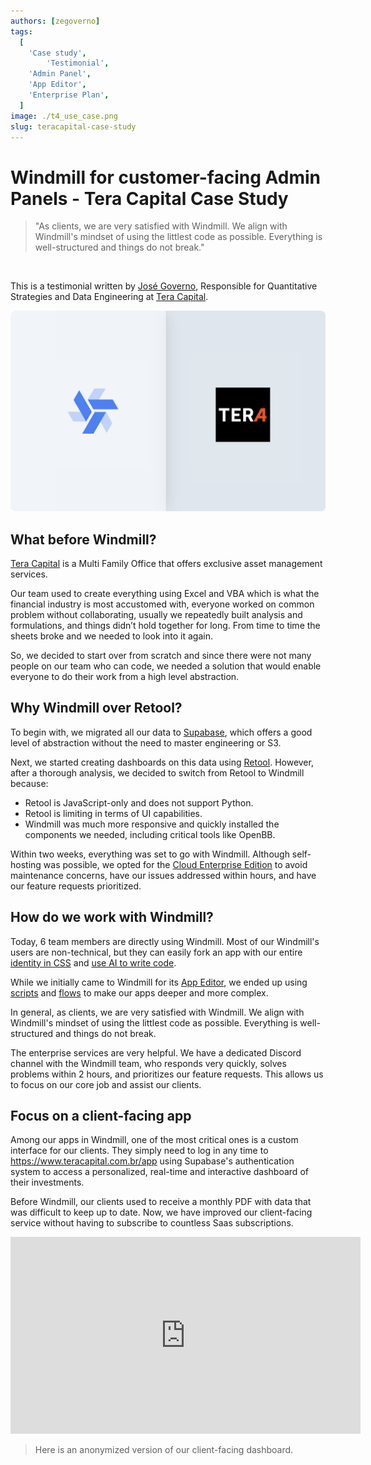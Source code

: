 ```yaml
---
authors: [zegoverno]
tags:
  [
    'Case study',
		'Testimonial',
    'Admin Panel',
    'App Editor',
    'Enterprise Plan',
  ]
image: ./t4_use_case.png
slug: teracapital-case-study
---
```


# Windmill for customer-facing Admin Panels - Tera Capital Case Study

> "As clients, we are very satisfied with Windmill. We align with Windmill's mindset of using the littlest code as possible. Everything is well-structured and things do not break."

<br/>

This is a testimonial written by [José Governo](https://www.linkedin.com/in/jose-governo/), Responsible for Quantitative Strategies and Data Engineering at [Tera Capital](https://www.teracapital.com.br/).

![Tera Capital Case Study](./t4_use_case.png "Tera Capital Case Study")

## What before Windmill?

[Tera Capital](https://www.teracapital.com.br/) is a Multi Family Office that offers exclusive asset management services.

Our team used to create everything using Excel and VBA which is what the financial industry is most accustomed with, everyone worked on common problem without collaborating, usually we repeatedly built analysis and formulations, and things didn’t hold together for long. From time to time the sheets broke and we needed to look into it again.

So, we decided to start over from scratch and since there were not many people on our team who can code, we needed a solution that would enable everyone to do their work from a high level abstraction.

## Why Windmill over Retool?

To begin with, we migrated all our data to [Supabase](https://supabase.com/), which offers a good level of abstraction without the need to master engineering or S3.

Next, we started creating dashboards on this data using <a href="https://retool.com/" rel="nofollow">Retool</a>. However, after a thorough analysis, we decided to switch from Retool to Windmill because:
- Retool is JavaScript-only and does not support Python.
- Retool is limiting in terms of UI capabilities.
- Windmill was much more responsive and quickly installed the components we needed, including critical tools like OpenBB.

Within two weeks, everything was set to go with Windmill. Although self-hosting was possible, we opted for the [Cloud Enterprise Edition](/pricing) to avoid maintenance concerns, have our issues addressed within hours, and have our feature requests prioritized.

## How do we work with Windmill?

Today, 6 team members are directly using Windmill. Most of our Windmill's users are non-technical, but they can easily fork an app with our entire [identity in CSS](/docs/apps/app_configuration-settings/app_styling) and [use AI to write code](/docs/core_concepts/ai_generation).

While we initially came to Windmill for its [App Editor](/docs/apps/app_editor), we ended up using [scripts](/docs/script_editor) and [flows](/docs/flows/flow_editor) to make our apps deeper and more complex.

In general, as clients, we are very satisfied with Windmill. We align with Windmill's mindset of using the littlest code as possible. Everything is well-structured and things do not break.

The enterprise services are very helpful. We have a dedicated Discord channel with the Windmill team, who responds very quickly, solves problems within 2 hours, and prioritizes our feature requests. This allows us to focus on our core job and assist our clients.

## Focus on a client-facing app

Among our apps in Windmill, one of the most critical ones is a custom interface for our clients. They simply need to log in any time to https://www.teracapital.com.br/app using Supabase's authentication system to access a personalized, real-time and interactive dashboard of their investments.

Before Windmill, our clients used to receive a monthly PDF with data that was difficult to keep up to date. Now, we have improved our client-facing service without having to subscribe to countless Saas subscriptions.

<iframe
	width="560"
	height="315"
	src="https://www.youtube.com/embed/NsAhQZi2FTg"
	title="YouTube video player"
	frameborder="0"
	allow="accelerometer; autoplay; clipboard-write; encrypted-media; gyroscope; picture-in-picture; web-share"
	allowfullscreen="true"
></iframe>

<br/>

> Here is an anonymized version of our client-facing dashboard.